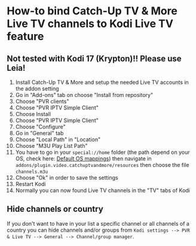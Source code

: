 # How-to bind Catch-Up TV & More Live TV channels to Kodi Live TV feature


## Not tested with Kodi 17 (Krypton)!! Please use Leia!


1. Install Catch-Up TV & More and setup the needed Live TV accounts in the addon setting
2. Go in "Add-ons" tab on choose "Install from repository"
3. Choose "PVR clients"
4. Choose "PVR IPTV Simple Client"
5. Choose Install
6. Choose "PVR IPTV Simple Client"
7. Choose "Configure"
8. Go in "General" tab
9. Choose "Local Path" in "Location"
10. Choose "M3U Play List Path"
11. You have to go in your `special://home` folder (the path depend on your OS, check here: [Default OS mappings](https://kodi.wiki/view/Special_protocol#Default_OS_mappings)) then navigate in `addons/plugin.video.catchuptvandmore/resources` then choose the file `channels.m3u`
12. Choose "Ok" in order to save the settings
13. Restart Kodi
14. Normally you can now found Live TV channels in the "TV" tabs of Kodi  


## Hide channels or country

If you don't want to have in your list a specific channel or all channels of a country you can hide channels and/or groups from `Kodi settings --> PVR & Live TV --> General --> Channel/group manager`.


